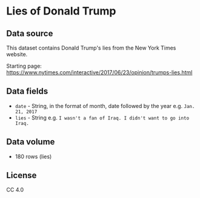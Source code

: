 # Lies of Donald Trump

## Data source

This dataset contains Donald Trump's lies from the New York Times website.

Starting page: https://www.nytimes.com/interactive/2017/06/23/opinion/trumps-lies.html

## Data fields

* `date` - String, in the format of month, date followed by the year e.g. `Jan. 21, 2017`
* `lies` - String e.g. `I wasn't a fan of Iraq. I didn't want to go into Iraq.`

## Data volume

* 180 rows (lies)

## License

CC 4.0

